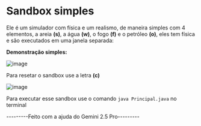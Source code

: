 # Sandbox simples

Ele é um simulador com física e um realismo, de maneira simples com 4 elementos, a areia **(s)**, a água **(w)**, o fogo **(f)** e o petróleo **(o)**, eles tem física e são executados em uma janela separada:

**Demonstração simples:**

![image](https://github.com/user-attachments/assets/d028f451-e5ee-49a6-85be-9b340d3c1baa)

Para resetar o sandbox use a letra **(c)**

![image](https://github.com/user-attachments/assets/6cbe9b5f-273b-4fb3-8a29-abcb41479ee8)

Para executar esse sandbox use o comando ```java Principal.java``` no terminal

---------Feito com a ajuda do Gemini 2.5 Pro---------
